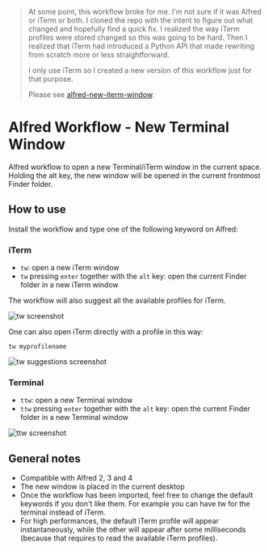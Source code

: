 > At some point, this workflow broke for me. I'm not sure if it was Alfred or
> iTerm or both. I cloned the repo with the intent to figure out what changed
> and hopefully find a quick fix. I realized the way iTerm profiles were stored
> changed so this was going to be hard. Then I realized that iTerm had
> introduced a Python API that made rewriting from scratch more or less
> straightforward. 
>
> I only use iTerm so I created a new version of this workflow just for that
> purpose.
>
> Please see [alfred-new-iterm-window](https://github.com/andresrinivasan/alfred-new-iterm-window).

Alfred Workflow - New Terminal Window
==========================

Alfred workflow to open a new Terminal/iTerm window in the current space. Holding the alt key, the new window will be opened in the current frontmost Finder folder.

How to use
----------

Install the workflow and type one of the following keyword on Alfred:

### iTerm

 - `tw`: open a new iTerm window
 - `tw` pressing `enter` together with the `alt` key: open the current Finder folder in a new iTerm window

The workflow will also suggest all the available profiles for iTerm.

![tw screenshot](https://raw.githubusercontent.com/miromannino/alfred-new-terminal-window/master/screenshots/tw.png "tw screenshot")


One can also open iTerm directly with a profile in this way:

    tw myprofilename

![tw suggestions screenshot](https://raw.githubusercontent.com/miromannino/alfred-new-terminal-window/master/screenshots/tw-suggestions.png "tw screenshot with suggestions")

### Terminal 

 - `ttw`: open a new Terminal window
 - `ttw` pressing `enter` together with the `alt` key: open the current Finder folder in a new Terminal window

 ![ttw screenshot](https://raw.githubusercontent.com/miromannino/alfred-new-terminal-window/master/screenshots/ttw.png "ttw screenshot")


General notes
-------------

- Compatible with Alfred 2, 3 and 4
- The new window is placed in the current desktop
- Once the workflow has been imported, feel free to change the default keywords if you don't like them. For example you can have tw for the terminal instead of iTerm.
- For high performances, the default iTerm profile will appear instantaneously, while the other will appear 
  after some milliseconds (because that requires to read the available iTerm profiles).
